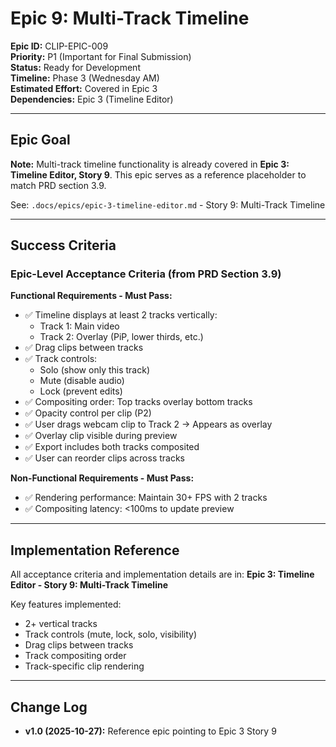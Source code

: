 # Epic 9: Multi-Track Timeline

**Epic ID:** CLIP-EPIC-009  
**Priority:** P1 (Important for Final Submission)  
**Status:** Ready for Development  
**Timeline:** Phase 3 (Wednesday AM)  
**Estimated Effort:** Covered in Epic 3  
**Dependencies:** Epic 3 (Timeline Editor)

---

## Epic Goal

**Note:** Multi-track timeline functionality is already covered in **Epic 3: Timeline Editor, Story 9**. This epic serves as a reference placeholder to match PRD section 3.9.

See: `.docs/epics/epic-3-timeline-editor.md` - Story 9: Multi-Track Timeline

---

## Success Criteria

### Epic-Level Acceptance Criteria (from PRD Section 3.9)

**Functional Requirements - Must Pass:**
- ✅ Timeline displays at least 2 tracks vertically:
  - Track 1: Main video
  - Track 2: Overlay (PiP, lower thirds, etc.)
- ✅ Drag clips between tracks
- ✅ Track controls:
  - Solo (show only this track)
  - Mute (disable audio)
  - Lock (prevent edits)
- ✅ Compositing order: Top tracks overlay bottom tracks
- ✅ Opacity control per clip (P2)
- ✅ User drags webcam clip to Track 2 → Appears as overlay
- ✅ Overlay clip visible during preview
- ✅ Export includes both tracks composited
- ✅ User can reorder clips across tracks

**Non-Functional Requirements - Must Pass:**
- ✅ Rendering performance: Maintain 30+ FPS with 2 tracks
- ✅ Compositing latency: <100ms to update preview

---

## Implementation Reference

All acceptance criteria and implementation details are in:
**Epic 3: Timeline Editor - Story 9: Multi-Track Timeline**

Key features implemented:
- 2+ vertical tracks
- Track controls (mute, lock, solo, visibility)
- Drag clips between tracks
- Track compositing order
- Track-specific clip rendering

---

## Change Log

- **v1.0 (2025-10-27):** Reference epic pointing to Epic 3 Story 9

